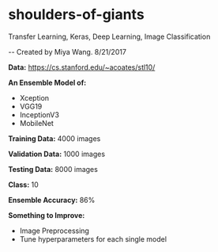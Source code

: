 # shoulders-of-giants
Transfer Learning, Keras, Deep Learning, Image Classification

-- Created by Miya Wang. 8/21/2017

**Data:** https://cs.stanford.edu/~acoates/stl10/

**An Ensemble Model of:** 
* Xception
* VGG19
* InceptionV3
* MobileNet

**Training Data:**       4000 images

**Validation Data:**     1000 images

**Testing Data:**        8000 images

**Class:**               10

**Ensemble Accuracy:**   86%

**Something to Improve:** 
* Image Preprocessing 
* Tune hyperparameters for each single model
